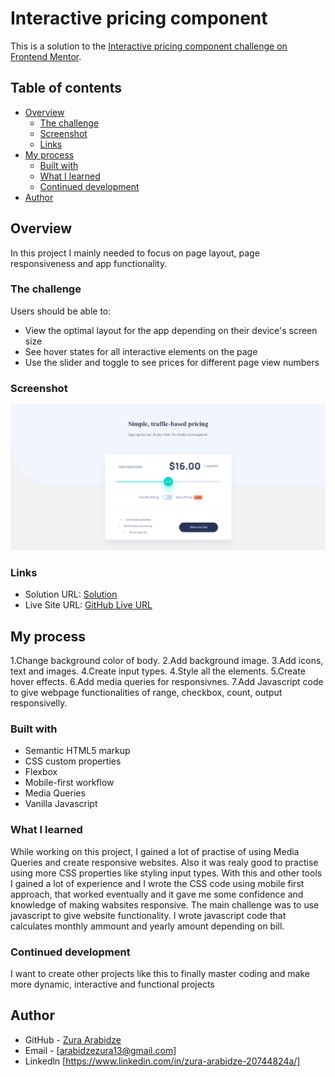 # Interactive pricing component

This is a solution to the [Interactive pricing component challenge on Frontend Mentor](https://www.frontendmentor.io/challenges/interactive-pricing-component-t0m8PIyY8).

## Table of contents

- [Overview](#overview)
  - [The challenge](#the-challenge)
  - [Screenshot](#screenshot)
  - [Links](#links)
- [My process](#my-process)
  - [Built with](#built-with)
  - [What I learned](#what-i-learned)
  - [Continued development](#continued-development)
- [Author](#author)

## Overview

In this project I mainly needed to focus on page layout, page responsiveness and app functionality.

### The challenge

Users should be able to:

- View the optimal layout for the app depending on their device's screen size
- See hover states for all interactive elements on the page
- Use the slider and toggle to see prices for different page view numbers

### Screenshot

![](images/Screenshot%202022-12-03%20174519.png)

### Links

- Solution URL: [Solution](https://github.com/zuraba3/Interactive-Pricing-Component)
- Live Site URL: [GitHub Live URL](https://zuraba3.github.io/Interactive-Pricing-Component/)

## My process

1.Change background color of body.
2.Add background image.
3.Add icons, text and images.
4.Create input types.
4.Style all the elements.
5.Create hover effects.
6.Add media queries for responsivnes.
7.Add Javascript code to give webpage functionalities of range, checkbox, count, output responsivelly.

### Built with

- Semantic HTML5 markup
- CSS custom properties
- Flexbox
- Mobile-first workflow
- Media Queries
- Vanilla Javascript

### What I learned

While working on this project, I gained a lot of practise of using Media Queries and create responsive websites. Also it was realy good to practise using more CSS properties like styling input types. With this and other tools I gained a lot of experience and I wrote the CSS code using mobile first approach, that worked eventually and it gave me some confidence and knowledge of making wabsites responsive. The main challenge was to use javascript to give website functionality. I wrote javascript code that calculates monthly ammount and yearly amount depending on bill.

### Continued development

I want to create other projects like this to finally master coding and make more dynamic, interactive and functional projects

## Author

- GitHub - [Zura Arabidze](https://github.com/zuraba3)
- Email - [arabidzezura13@gmail.com]
- Linkedln [https://www.linkedin.com/in/zura-arabidze-20744824a/]
